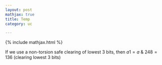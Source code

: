 ```yaml
---
layout: post
mathjax: true
title: Temp
category: uc

---
```


{% include mathjax.html %}


If we use a non-torsion safe clearing of lowest 3 bits, then $a1 = a$ & $248 = 136$ (clearing lowest 3 bits)
